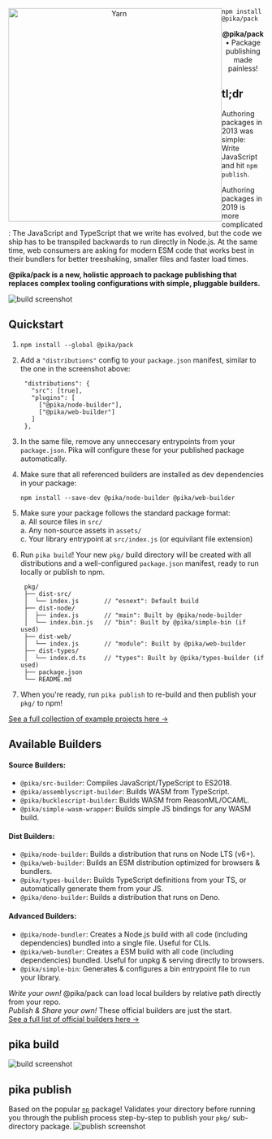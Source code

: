 <p align="center">
  <img alt="Yarn" src="https://i.imgur.com/bUYlxms.png?1" width="420" style="float: left">
</p>

```
npm install @pika/pack
```

<p align="center">
  <strong>@pika/pack</strong> • Package publishing made painless!
</p>

## tl;dr

Authoring packages in 2013 was simple: Write JavaScript and hit `npm publish`.

Authoring packages in 2019 is more complicated: The JavaScript and TypeScript that we write has evolved, but the code we ship has to be transpiled backwards to run directly in Node.js. At the same time, web consumers are asking for modern ESM code that works best in their bundlers for better treeshaking, smaller files and faster load times.

**@pika/pack is a new, holistic approach to package publishing that replaces complex tooling configurations with simple, pluggable builders.**

![build screenshot](https://imgur.com/klnYVMA.png)


## Quickstart

1. `npm install --global @pika/pack`
1. Add a `"distributions"` config to your `package.json` manifest, similar to the one in the screenshot above:

        "distributions": {
          "src": [true],
          "plugins": [
            ["@pika/node-builder"],
            ["@pika/web-builder"]
          ]
        },

1. In the same file, remove any unneccesary entrypoints from your `package.json`. Pika will configure these for your published package automatically.
1. Make sure that all referenced builders are installed as dev dependencies in your package:

       npm install --save-dev @pika/node-builder @pika/web-builder

1. Make sure your package follows the standard package format:  
    a. All source files in `src/`  
    a. Any non-source assets in `assets/`  
    c. Your library entrypoint at `src/index.js` (or equivilant file extension)
1. Run `pika build`! Your new `pkg/` build directory will be created with all distributions and a well-configured `package.json` manifest, ready to run locally or publish to npm.

        pkg/                
        ├── dist-src/        
        │  └── index.js       // "esnext": Default build
        ├── dist-node/
        │  ├── index.js       // "main": Built by @pika/node-builder
        │  └── index.bin.js   // "bin": Built by @pika/simple-bin (if used)
        ├── dist-web/
        │  └── index.js       // "module": Built by @pika/web-builder
        ├── dist-types/
        │  └── index.d.ts     // "types": Built by @pika/types-builder (if used)
        ├── package.json
        └── README.md

1. When you're ready, run `pika publish` to re-build and then publish your `pkg/` to npm!

[See a full collection of example projects here →](https://github.com/pikapkg/examples)


## Available Builders

#### Source Builders:
- `@pika/src-builder`: Compiles JavaScript/TypeScript to ES2018.
- `@pika/assemblyscript-builder`: Builds WASM from TypeScript.
- `@pika/bucklescript-builder`: Builds WASM from ReasonML/OCAML.
- `@pika/simple-wasm-wrapper`: Builds simple JS bindings for any WASM build.

#### Dist Builders:
- `@pika/node-builder`: Builds a distribution that runs on Node LTS (v6+).
- `@pika/web-builder`: Builds an ESM distribution optimized for browsers & bundlers.
- `@pika/types-builder`: Builds TypeScript definitions from your TS, or automatically generate them from your JS.
- `@pika/deno-builder`: Builds a distribution that runs on Deno.

#### Advanced Builders:
- `@pika/node-bundler`: Creates a Node.js build with all code (including dependencies) bundled into a single file. Useful for CLIs.
- `@pika/web-bundler`: Creates a ESM build with all code (including dependencies) bundled. Useful for unpkg & serving directly to browsers.
- `@pika/simple-bin`: Generates & configures a bin entrypoint file to run your library.

*Write your own!* @pika/pack can load local builders by relative path directly from your repo.  
*Publish & Share your own!* These official builders are just the start.  
[See a full list of official builders here →](https://github.com/pikapkg/builders/tree/master/packages)


## pika build

![build screenshot](https://imgur.com/Q5WhB62.png)

## pika publish

Based on the popular [`np`](https://github.com/sindresorhus/np) package! Validates your directory before running you through the publish process step-by-step to publish your `pkg/` sub-directory package.
![publish screenshot](https://imgur.com/SPjSRGN.png)

